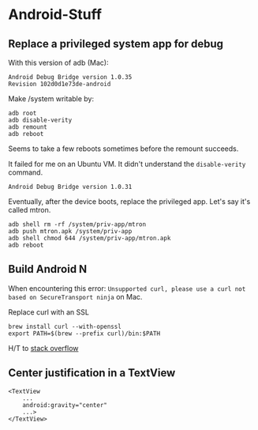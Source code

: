 # Android-Stuff

## Replace a privileged system app for debug

With this version of adb (Mac):

    Android Debug Bridge version 1.0.35
    Revision 102d0d1e73de-android

Make /system writable by:

    adb root
    adb disable-verity
    adb remount
    adb reboot

Seems to take a few reboots sometimes before the remount succeeds.

It failed for me on an Ubuntu VM. It didn't understand the `disable-verity` command.

    Android Debug Bridge version 1.0.31
    
Eventually, after the device boots, replace the privileged app. Let's say it's called mtron.

    adb shell rm -rf /system/priv-app/mtron
    adb push mtron.apk /system/priv-app
    adb shell chmod 644 /system/priv-app/mtron.apk
    adb reboot
  
## Build Android N

When encountering this error: `Unsupported curl, please use a curl not based on SecureTransport ninja` on Mac.

Replace curl with an SSL 

    brew install curl --with-openssl
    export PATH=$(brew --prefix curl)/bin:$PATH
    
H/T to [stack overflow](http://stackoverflow.com/a/35024131/42671)

## Center justification in a TextView

    <TextView
        ...
        android:gravity="center"
        ...>
    </TextView>
    
  



    

    
